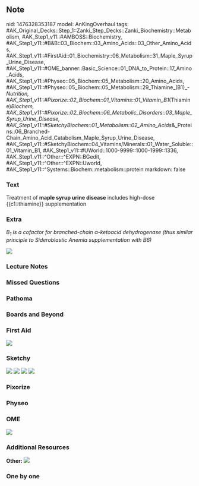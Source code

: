 ## Note
nid: 1476328353187
model: AnKingOverhaul
tags: #AK_Original_Decks::Step_1::Zanki_Step_Decks::Zanki_Biochemistry::Metabolism, #AK_Step1_v11::#AMBOSS::Biochemistry, #AK_Step1_v11::#B&B::03_Biochem::03_Amino_Acids::03_Other_Amino_Acids, #AK_Step1_v11::#FirstAid::01_Biochemistry::06_Metabolism::31_Maple_Syrup_Urine_Disease, #AK_Step1_v11::#OME_banner::Basic_Science::01_DNA_to_Protein::17_Amino_Acids, #AK_Step1_v11::#Physeo::05_Biochem::05_Metabolism::20_Amino_Acids, #AK_Step1_v11::#Physeo::05_Biochem::05_Metabolism::29_Thiamine_(B1)_-_Nutrition, #AK_Step1_v11::#Pixorize::02_Biochem::01_Vitamins::01_Vitamin_B1_(Thiamine)_Biochem, #AK_Step1_v11::#Pixorize::02_Biochem::06_Metabolic_Disorders::03_Maple_Syrup_Urine_Disease, #AK_Step1_v11::#SketchyBiochem::01_Metabolism::02_Amino_Acids_&_Proteins::06_Branched-Chain_Amino_Acid_Catabolism_Maple_Syrup_Urine_Disease, #AK_Step1_v11::#SketchyBiochem::04_Vitamins/Minerals::01_Water_Soluble::01_Vitamin_B1, #AK_Step1_v11::#UWorld::1000-9999::1000-1999::1336, #AK_Step1_v11::^Other::^EXPN::BGedit, #AK_Step1_v11::^Other::^EXPN::Uworld, #AK_Step1_v11::^Systems::Biochem::metabolism::protein
markdown: false

### Text
<div>
  Treatment of <b>maple syrup urine disease</b> includes high-dose
  {{c1::thiamine}} supplementation
</div>

### Extra
<i>B<sub>1</sub> is a cofactor for branched-chain α-ketoacid
dehydrogenase (thus similar principle to Sideroblastic Anemia
supplementation with B6)</i>
<div><img src="paste-616306332139837.jpg"></div>

### Lecture Notes


### Missed Questions


### Pathoma


### Boards and Beyond


### First Aid
<img src="tmpWpXAQ5.png">

### Sketchy
<img src="Screen%20Shot%202021-01-07%20at%2015.14.53.jpg">
<img src="Screen%20Shot%202021-01-07%20at%2015.15.06.jpg">
<img src="Screen%20Shot%202021-01-07%20at%2015.30.57.jpg">
<img src="Screen%20Shot%202021-01-07%20at%2015.31.07.jpg">

### Pixorize


### Physeo


### OME
<div class="ome-widget">
  <a href=
  "https://onlinemeded.org/spa/dna-to-protein/amino-acids/acquire?ref=anki">
  <img src="_OME_AnkiFlashcards_Lesson_3.png"></a>
</div>

### Additional Resources
<b>Other:</b> <img src="paste-21754009355184.jpg">

### One by one

